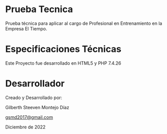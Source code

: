 # Prueba Tecnica
Prueba técnica para aplicar al cargo de Profesional en Entrenamiento en la Empresa El Tiempo.

# Especificaciones Técnicas

Este Proyecto fue desarrollado en HTML5 y PHP 7.4.26


# Desarrollador
Creado y Desarrollado por:

Gilberth Steeven Montejo Díaz

gsmd2017@gmail.com

Diciembre de 2022
